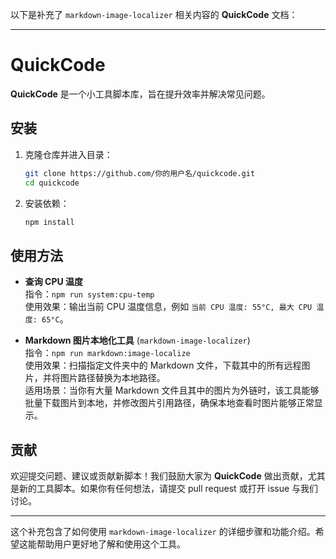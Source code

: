 以下是补充了 `markdown-image-localizer` 相关内容的 **QuickCode** 文档：

---

# QuickCode

**QuickCode** 是一个小工具脚本库，旨在提升效率并解决常见问题。

## 安装

1. 克隆仓库并进入目录：

   ```bash
   git clone https://github.com/你的用户名/quickcode.git
   cd quickcode
   ```

2. 安装依赖：

   ```bash
   npm install
   ```

## 使用方法

+ **查询 CPU 温度**  
  指令：`npm run system:cpu-temp`  
  使用效果：输出当前 CPU 温度信息，例如 `当前 CPU 温度: 55°C, 最大 CPU 温度: 65°C`。

+ **Markdown 图片本地化工具** (`markdown-image-localizer`)  
  指令：`npm run markdown:image-localize`  
  使用效果：扫描指定文件夹中的 Markdown 文件，下载其中的所有远程图片，并将图片路径替换为本地路径。  
  适用场景：当你有大量 Markdown 文件且其中的图片为外链时，该工具能够批量下载图片到本地，并修改图片引用路径，确保本地查看时图片能够正常显示。  


## 贡献

欢迎提交问题、建议或贡献新脚本！我们鼓励大家为 **QuickCode** 做出贡献，尤其是新的工具脚本。如果你有任何想法，请提交 pull request 或打开 issue 与我们讨论。

---

这个补充包含了如何使用 `markdown-image-localizer` 的详细步骤和功能介绍。希望这能帮助用户更好地了解和使用这个工具。